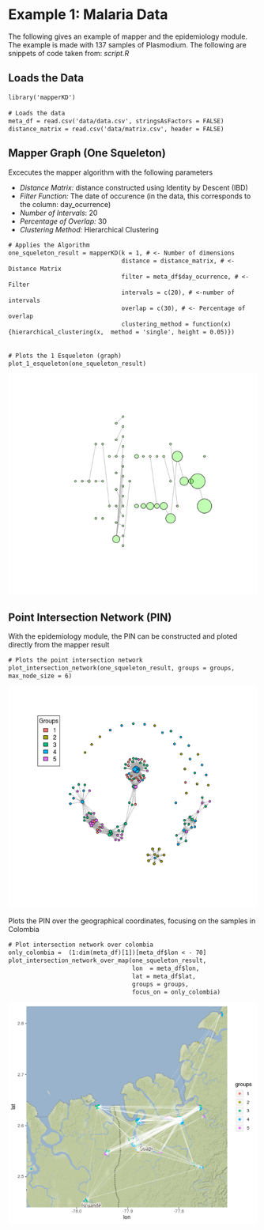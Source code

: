 # Example 1: Malaria Data

The following gives an example of mapper and the epidemiology module. The example is made with 137 samples of Plasmodium. The following are snippets of code taken from: *script.R*

## Loads the Data

```{r }
library('mapperKD')

# Loads the data
meta_df = read.csv('data/data.csv', stringsAsFactors = FALSE)
distance_matrix = read.csv('data/matrix.csv', header = FALSE)
```

## Mapper Graph (One Squeleton)

Excecutes the mapper algorithm with the following parameters
* *Distance Matrix:* distance constructed using Identity by Descent (IBD)
* *Filter Function:* The date of occurence (in the data, this corresponds to the column: day_ocurrence)
* *Number of Intervals*: 20
* *Percentage of Overlap:* 30
* *Clustering Method:* Hierarchical Clustering

```{r }
# Applies the Algorithm
one_squeleton_result = mapperKD(k = 1, # <- Number of dimensions
                                distance = distance_matrix, # <- Distance Matrix
                                filter = meta_df$day_ocurrence, # <- Filter
                                intervals = c(20), # <-number of intervals
                                overlap = c(30), # <- Percentage of overlap
                                clustering_method = function(x){hierarchical_clustering(x,  method = 'single', height = 0.05)})


# Plots the 1 Esqueleton (graph)
plot_1_esqueleton(one_squeleton_result)
```

![Graph](img/mapper_graph.png)

## Point Intersection Network (PIN)

With the epidemiology module, the PIN can be constructed and ploted directly from the mapper result
```{r }
# Plots the point intersection network
plot_intersection_network(one_squeleton_result, groups = groups, max_node_size = 6)
```

![PIN](img/pin.png)

Plots the PIN over the geographical coordinates, focusing on the samples in Colombia

```{r }
# Plot intersection network over colombia
only_colombia =  (1:dim(meta_df)[1])[meta_df$lon < - 70]
plot_intersection_network_over_map(one_squeleton_result, 
                                   lon  = meta_df$lon, 
                                   lat = meta_df$lat, 
                                   groups = groups,
                                   focus_on = only_colombia)
```
![PIN Over Colombia](img/pin_geo.png)
